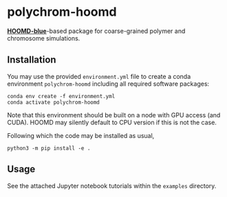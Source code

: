 # polychrom-hoomd

[**HOOMD-blue**](https://hoomd-blue.readthedocs.io/en/v3.11.0/)-based package for coarse-grained polymer and chromosome simulations.

## Installation 

You may use the provided `environment.yml` file to create a conda environment `polychrom-hoomd` including all required software packages:

~~~shell
conda env create -f environment.yml
conda activate polychrom-hoomd
~~~

Note that this environment should be built on a node with GPU access (and CUDA). HOOMD may silently default to CPU version if this is not the case. 

Following which the code may be installed as usual,
~~~shell
python3 -m pip install -e .
~~~

## Usage

See the attached Jupyter notebook tutorials within the `examples` directory.
